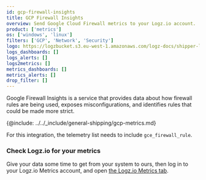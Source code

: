 ```yaml
---
id: gcp-firewall-insights
title: GCP Firewall Insights
overview: Send Google Cloud Firewall metrics to your Logz.io account.
product: ['metrics']
os: ['windows', 'linux']
filters: ['GCP', 'Network', 'Security']
logo: https://logzbucket.s3.eu-west-1.amazonaws.com/logz-docs/shipper-logos/gcpfirewall.png
logs_dashboards: []
logs_alerts: []
logs2metrics: []
metrics_dashboards: []
metrics_alerts: []
drop_filter: []
---
```



Google Firewall Insights is a service that provides data about how firewall rules are being used, exposes misconfigurations, and identifies rules that could be made more strict. 


{@include: ../../_include/general-shipping/gcp-metrics.md}  

For this integration, the telemetry list needs to include `gce_firewall_rule`.

### Check Logz.io for your metrics

Give your data some time to get from your system to ours, then log in to your Logz.io Metrics account, and open [the Logz.io Metrics tab](https://app.logz.io/#/dashboard/metrics/).
